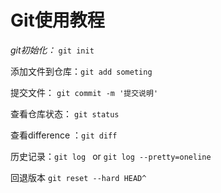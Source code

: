 # Git使用教程

*git初始化：* `git init`

添加文件到仓库：`git add someting`

提交文件： `git commit -m '提交说明'`

查看仓库状态： `git status`

查看difference ：`git diff`

历史记录：`git log ` or `git log --pretty=oneline` 

回退版本 `git reset --hard HEAD^`

